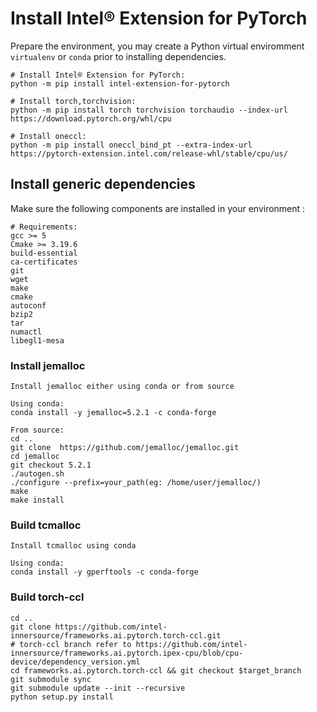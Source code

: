 # Install Intel® Extension for PyTorch
Prepare the environment, you may create a Python virtual enviromment `virtualenv` or `conda` prior to installing dependencies.

    # Install Intel® Extension for PyTorch:
    python -m pip install intel-extension-for-pytorch
    
    # Install torch,torchvision:
    python -m pip install torch torchvision torchaudio --index-url https://download.pytorch.org/whl/cpu

    # Install oneccl:
    python -m pip install oneccl_bind_pt --extra-index-url https://pytorch-extension.intel.com/release-whl/stable/cpu/us/

## Install generic dependencies
Make sure the following components are installed in your environment :

    # Requirements:
    gcc >= 5
    Cmake >= 3.19.6
    build-essential 
    ca-certificates 
    git 
    wget 
    make 
    cmake 
    autoconf 
    bzip2 
    tar
    numactl 
    libegl1-mesa 

### Install jemalloc
    Install jemalloc either using conda or from source

    Using conda:
    conda install -y jemalloc=5.2.1 -c conda-forge

    From source:
    cd ..
    git clone  https://github.com/jemalloc/jemalloc.git    
    cd jemalloc
    git checkout 5.2.1
    ./autogen.sh
    ./configure --prefix=your_path(eg: /home/user/jemalloc/)
    make
    make install

### Build tcmalloc 
    Install tcmalloc using conda

    Using conda:
    conda install -y gperftools -c conda-forge 

### Build torch-ccl 
    cd ..
    git clone https://github.com/intel-innersource/frameworks.ai.pytorch.torch-ccl.git
    # torch-ccl branch refer to https://github.com/intel-innersource/frameworks.ai.pytorch.ipex-cpu/blob/cpu-device/dependency_version.yml
    cd frameworks.ai.pytorch.torch-ccl && git checkout $target_branch
    git submodule sync 
    git submodule update --init --recursive
    python setup.py install 

